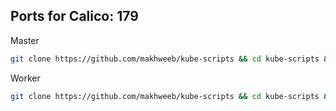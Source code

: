 ## Ports for Calico: 179

Master 
```bash
git clone https://github.com/makhweeb/kube-scripts && cd kube-scripts && sudo chmod u+x ./master.sh && ./master.sh
```

Worker
```bash
git clone https://github.com/makhweeb/kube-scripts && cd kube-scripts && sudo chmod u+x ./worker.sh && ./worker.sh
```